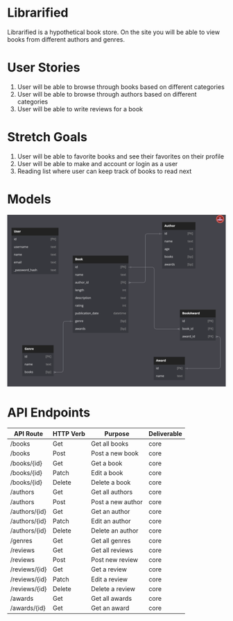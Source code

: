 # Librarified

Librarified is a hypothetical book store. On the site you will be able to view books from different authors and genres. 

# User Stories
1. User will be able to browse through books based on different categories
3. User will be able to browse through authors based on different categories
4. User will be able to write reviews for a book

# Stretch Goals
1. User will be able to favorite books and see their favorites on their profile
2. User will be able to make and account or login as a user
3. Reading list where user can keep track of books to read next

# Models

<img src="./client/assets/schema.png">

# API Endpoints

| API Route     | HTTP Verb | Purpose           | Deliverable |
|---------------|-----------|-------------------|-------------|
| /books        | Get       | Get all books     | core        |
| /books        | Post      | Post a new book   | core        |
| /books/{id}   | Get       | Get a book        | core        |
| /books/{id}   | Patch     | Edit a book       | core        |
| /books/{id}   | Delete    | Delete a book     | core        |
| /authors      | Get       | Get all authors   | core        |
| /authors      | Post      | Post a new author | core        |
| /authors/{id} | Get       | Get an author     | core        |
| /authors/{id} | Patch     | Edit an author    | core        |
| /authors/{id} | Delete    | Delete an author  | core        |
| /genres       | Get       | Get all genres    | core        |
| /reviews      | Get       | Get all reviews   | core        |
| /reviews      | Post      | Post new review   | core        |
| /reviews/{id} | Get       | Get a review      | core        |
| /reviews/{id} | Patch     | Edit a review     | core        |
| /reviews/{id} | Delete    | Delete a review   | core        |
| /awards       | Get       | Get all awards    | core        |
| /awards/{id}  | Get       | Get an award      | core        |


